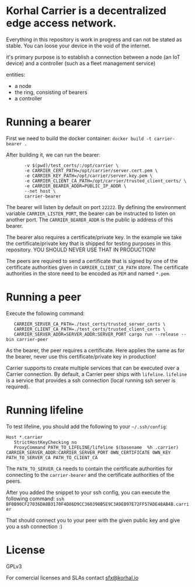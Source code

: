 Korhal Carrier is a decentralized edge access network.
=======================================================

Everything in this repository is work in progress and can not be stated as stable. You can loose your device in the void of the internet.

it's primary purpose is to establish a connection between a node (an IoT device) and a controller (such as a fleet management service)

entities:

- a node
- the ring, consisting of bearers
- a controller

# Running a bearer

First we need to build the docker container:
`docker build -t carrier-bearer .`

After building it, we can run the bearer:
```docker run --rm --name carrier \
       -v $(pwd)/test_certs/:/opt/carrier \
       -e CARRIER_CERT_PATH=/opt/carrier/server.cert.pem \
       -e CARRIER_KEY_PATH=/opt/carrier/server.key.pem \
       -e CARRIER_CLIENT_CA_PATH=/opt/carrier/trusted_client_certs/ \
       -e CARRIER_BEARER_ADDR=PUBLIC_IP_ADDR \
       --net host \
       carrier-bearer
```

The bearer will listen by default on port `22222`. By defining the environment variable `CARRIER_LISTEN_PORT`,
the bearer can be instructed to listen on another port. The `CARRIER_BEARER_ADDR` is the public ip address of this bearer.

The bearer also requires a certificate/private key. In the example we take the certificate/private key that is
shipped for testing purposes in this repository. YOU SHOULD NEVER USE THAT IN PRODUCTION!

The peers are required to send a certificate that is signed by one of the certificate authorities given in `CARRIER_CLIENT_CA_PATH`
store. The certificate authorities in the store need to be encoded as `PEM` and named `*.pem`.

# Running a peer

Execute the following command:
```CARRIER_CERT_PATH=./test_certs/peer.cert.pem CARRIER_KEY_PATH=./test_certs/peer.key.pem \
   CARRIER_SERVER_CA_PATH=./test_certs/trusted_server_certs \
   CARRIER_CLIENT_CA_PATH=./test_certs/trusted_client_certs \
   CARRIER_SERVER_ADDR=SERVER_ADDR:SERVER_PORT cargo run --release --bin carrier-peer
```

As the bearer, the peer requires a certificate. Here applies the same as for the bearer, never use this certificate/private key
in production!

Carrier supports to create multiple services that can be executed over a Carrier connection. By default, a Carrier peer ships with
`lifeline`. `lifeline` is a service that provides a ssh connection (local running ssh server is required).

# Running lifeline

To test lifeline, you should add the following to your `~/.ssh/config`:
```
Host *.carrier
   StrictHostKeyChecking no
   ProxyCommand PATH_TO_LIFELINE/lifeline $(basename  %h .carrier) CARRIER_SERVER_ADDR:CARRIER_SERVER_PORT OWN_CERTIFICATE OWN_KEY PATH_TO_SERVER_CA PATH_TO_CLIENT_CA
```

The `PATH_TO_SERVER_CA` needs to contain the certificate authorities for connecting to the `carrier-bearer` and the certificate authorities of the
peers.

After you added the snippet to your ssh config, you can execute the following command:
`ssh BF0B90CF27036DA8B3170F4D86D9CC360398B5E9C3A9EB97E72FF57ADE48AB4B.carrier`

That should connect you to your peer with the given public key and give you a ssh connection :)

# License

GPLv3

For comercial licenses and SLAs contact sfx@korhal.io

